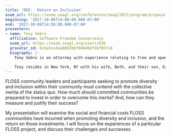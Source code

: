 ```yaml
---
title: 'ROI:  Return on Inclusion'
osem_url: https://osem.seagl.org/conferences/seagl2017/program/proposals/372
beginning: '2017-10-06T14:00:00.000-07:00'
end: '2017-10-06T14:50:00.000-07:00'
presenters:
- name: Tony Sebro
  affiliation: Software Freedom Conservancy
  osem_url: https://osem.seagl.org/users/620
  gravatar_id: 0cba3ca3aa0863bbfd4649efdef8571d
  biography: |-
    Tony Sebro is an attorney with experience relating to free and open source software, copyright, trademark, patent, and nonprofit law matters.  Tony currently serves as General Counsel of Software Freedom Conservancy, a public charity dedicated to educating, empowering, and defending communities that develop free and open source software.  Before joining Conservancy, Tony handled legal and business matters relating to intellectual property, both in private practice with PCT Law Group and with Kenyon & Kenyon, and as a business development executive with IBM's Technology and Intellectual Property group.

    Tony resides in New York, NY with his wife, Beth, and their son, Ezra.
---
```


FLOSS community leaders and participants seeking to promote diversity and inclusion within their community must contend with the collective inertia of the status quo.  How much should committed communities be prepared to invest in order to overcome this inertia? And, how can they measure and justify their success?

My presentation will examine the social and financial costs FLOSS communities have incurred when promoting diversity and inclusion, and the return on those investments.  I will focus on the experiences of a particular FLOSS project, and discuss their challenges and successes.
